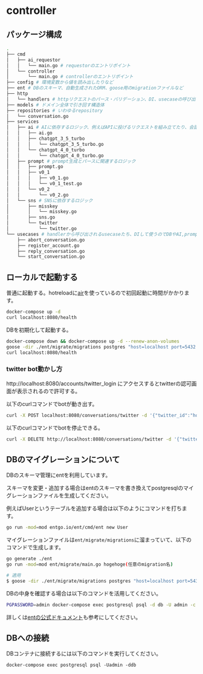 # controller

## パッケージ構成

```sh
.
├── cmd
│   ├── ai_requestor
│   │   └── main.go # requestorのエントリポイント
│   └── controller
│       └── main.go # controllerのエントリポイント
├── config # 環境変数から値を読み出したりなど
├── ent # DBのスキーマ、自動生成されたORM、goose用のmigrationファイルなど
├── http
│   └── handlers # httpリクエストのパース・バリデーション、DI、usecaseの呼び出しを行う
├── models # ドメイン全体で引き回す構造体
├── repositories # いわゆるrepository
│   └── conversation.go
├── services
│   ├── ai # AIに依存するロジック、例えばAPIに投げるリクエストを組み立てたり、会話履歴をDBに保存するなど
│   │   ├── ai.go
│   │   ├── chatgpt_3_5_turbo
│   │   │   └── chatgpt_3_5_turbo.go
│   │   └── chatgpt_4_0_turbo
│   │       └── chatgpt_4_0_turbo.go
│   ├── prompt # prompt生成とパースに関連するロジック
│   │   ├── prompt.go
│   │   ├── v0_1
│   │   │   ├── v0_1.go
│   │   │   └── v0_1_test.go
│   │   └── v0_2
│   │       └── v0_2.go
│   └── sns # SNSに依存するロジック
│       ├── misskey
│       │   └── misskey.go
│       ├── sns.go
│       └── twitter
│           └── twitter.go
└── usecases # handlerから呼び出されるusecaseたち、DIして使うのでDBやAI,prompt,sns実装についての知識を一切持たない
    ├── abort_conversation.go
    ├── register_account.go
    ├── reply_conversation.go
    └── start_conversation.go
```

## ローカルで起動する

普通に起動する。hotreloadに[air](https://github.com/cosmtrek/air)を使っているので初回起動に時間がかかります。

```sh
docker-compose up -d
curl localhost:8080/health
```

DBを初期化して起動する。

```sh
docker-compose down && docker-compose up -d --renew-anon-volumes
goose -dir ./ent/migrate/migrations postgres "host=localhost port=5432 user=admin password=admin dbname=db sslmode=disable" up # tableを初期化
curl localhost:8080/health
```

### twitter bot動かし方

http://localhost:8080/accounts/twitter_login にアクセスするとtwitterの認可画面が表示されるので許可する。

以下のcurlコマンドでbotが動き出す。

```sh
curl -X POST localhost:8080/conversations/twitter -d '{"twitter_id":"hoge","ai_model":"gpt-3.5-turbo","cmd_version":"v0.1"}'
```

以下のcurlコマンドでbotを停止できる。

```sh
curl -X DELETE http://localhost:8080/conversations/twitter -d '{"twitter_id":"hoge"}'
```



## DBのマイグレーションについて

DBのスキーマ管理にentを利用しています。

スキーマを変更・追加する場合はentのスキーマを書き換えてpostgresqlのマイグレーションファイルを生成してください。

例えばUserというテーブルを追加する場合は以下のようにコマンドを打ちます。
```sh
go run -mod=mod entgo.io/ent/cmd/ent new User
```

マイグレーションファイルは`ent/migrate/migrations`に溜まっていて、以下のコマンドで生成します。
```sh
go generate ./ent
go run -mod=mod ent/migrate/main.go hogehoge(任意のmigration名)

# 適用
$ goose -dir ./ent/migrate/migrations postgres "host=localhost port=5432 user=admin password=admin dbname=db sslmode=disable" up
```

DBの中身を確認する場合は以下のコマンドを活用してください。
```sh
PGPASSWORD=admin docker-compose exec postgresql psql -d db -U admin -c "\dt"
```

詳しくは[entの公式ドキュメント](https://entgo.io/ja/docs/getting-started)も参考にしてください。

## DBへの接続

DBコンテナに接続するには以下のコマンドを実行してください。

```
docker-compose exec postgresql psql -Uadmin -ddb
```
